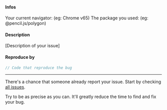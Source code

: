 #### Infos
Your current navigator: (eg: Chrome v65)
The package you used: (eg: @pencil.js/polygon)

#### Description
[Description of your issue]

#### Reproduce by
```js
// Code that reproduce the bug
```


***


There's a chance that someone already report your issue. Start by checking [all issues](https://github.com/GMartigny/pencil.js/issues?q=is%3Aissue+label%3Abug).

Try to be as precise as you can. It'll greatly reduce the time to find and fix your bug.
